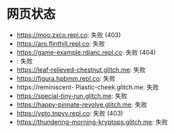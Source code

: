 # 网页状态
- https://moo.zxco.repl.co: 失败 (403)
- https://aro.flinthill.repl.co: 失败
- https://game-example.rdianc.repl.co: 失败 (404)
- : 失败
- https://leaf-relieved-chestnut.glitch.me: 失败
- https://figura.hpbmm.repl.co: 失败
- https://reminiscent- Plastic-cheek.glitch.me: 失败
- https://special-tiny-run.glitch.me: 失败
- https://happy-pinnate-revolve.glitch.me: 失败
- https://ypto.tnpyv.repl.co: 失败 (403)
- https://thundering-morning-kryptops.glitch.me: 失败
